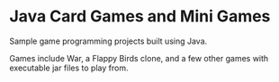 # Java Card Games and Mini Games
Sample game programming projects built using Java.

Games include War, a Flappy Birds clone, and a few other games with executable jar files to play from.
